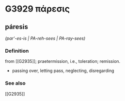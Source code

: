 # G3929 πάρεσις

## páresis

_(par'-es-is | PA-reh-sees | PA-ray-sees)_

### Definition

from [[G2935]]; praetermission, i.e., toleration; remission.

- passing over, letting pass, neglecting, disregarding

### See also

[[G2935]]

